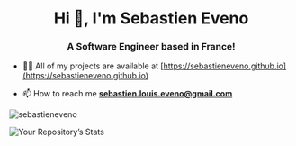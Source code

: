 <h1 align="center">Hi 👋, I'm Sebastien Eveno</h1>
<h3 align="center">A Software Engineer based in France!</h3>

- 👨‍💻 All of my projects are available at [https://sebastieneveno.github.io](https://sebastieneveno.github.io)

- 📫 How to reach me **sebastien.louis.eveno@gmail.com**

<p><img align="center" src="https://github-readme-stats.vercel.app/api/top-langs?username=sebastieneveno&show_icons=true&locale=en&layout=compact" alt="sebastieneveno" /></p>

![Your Repository’s Stats](https://github-readme-stats.vercel.app/api?username=sebastieneveno&show_icons=true)

